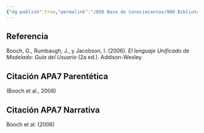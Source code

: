 ```yaml
---
{"dg-publish":true,"permalink":"/050 Base de Conocimientos/900 Biblioteca/Zk Lit (Booch et al., 2006) Booch, G., Rumbaugh, J., y Jacobson, I. (2006). El lenguaje Unificado de Modelado - Guía del Usuario (2a ed). Addison-Wesley./","tags":["definir"]}
---
```


## Referencia
Booch, G., Rumbaugh, J., y Jacobson, I. (2006). _El lenguaje Unificado de Modelado: Guía del Usuario_ (2a ed.). Addison-Wesley.

## Citación APA7 Parentética
(Booch et al., 2006)

## Citación APA7 Narrativa
Booch et al. (2006)
